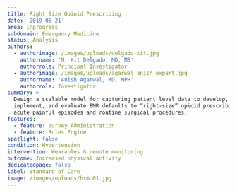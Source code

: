 ```yaml
---
title: Right Size Opioid Prescribing
date: '2019-05-21'
area: inprogress
subdomain: Emergency Medicine
status: Analysis
authors:
  - authorimage: /images/uploads/delgado-kit.jpg
    authorname: 'M. Kit Delgado, MD, MS'
    authorrole: Principal Investigator
  - authorimage: /images/uploads/agarwal_anish_expert.jpg
    authorname: 'Anish Agarwal, MD, MPH'
    authorrole: Investigator
summary: >-
  Design a scalable model for capturing patient level data to develop,
  implement, and evaluate EMR defaults to “right-size” opioid prescribing for
  acute painful episodes and routine surgical procedures.
features:
  - feature: Survey Administration
  - feature: Rules Engine
spotlight: false
condition: Hypertension
intervention: Wearables & remote monitoring
outcome: Increased physical activity
dedicatedpage: false
label: Standard of Care 
image: /images/uploads/hsm.01.jpg
---
```


